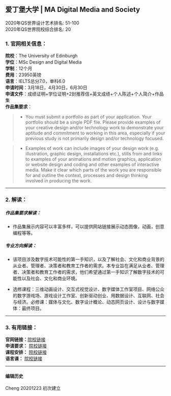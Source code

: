 ## 爱丁堡大学 | MA Digital Media and Society

2020年QS世界设计艺术排名: 51-100         
2020年QS世界院校综合排名: 20

### 1. 官网相关信息：

**院校**：The University of Edinburgh  
**学位**：MSc Design and Digital Media  
**学制**：12个月  
**费用**：23950英镑  
**语言**：IELTS总分7.0，单科6.0  
**申请时间**：3月18日，4月30日，6月30日  
**申请文件**：成绩证明+学位证明+2封推荐信+英文成绩+个人陈述+个人简介+作品集  
**作品集要求**：

> - You must submit a portfolio as part of your application. Your portfolio should be a single PDF file. Please provide examples of your creative design and/or technology work to demonstrate your aptitude and commitment to working in this area, especially if your previous study is not primarily design and/or technology focused.

> - Examples of work can include images of your design work (e.g. illustration, graphic design, installations etc.), stills from and links to examples of your animations and motion graphics, application or website design and coding and other examples of interactive media. Make it clear which parts of the work you are responsible for and outline the context, processes and design thinking involved in producing the work.


---


### 2. 解读：

##### 作品集要求解读：
- 作品集展示内容可以丰富多样，可以提供网站链接展示动态图像，动画，创意编程等等。

##### 专业方向解读：
- 该项目涉及数字技术可能性的第一手知识，以及了解社会、文化和商业背景的从业者、管理者、决策者和教育工作者的需求。本专业旨在满足从业者、管理者、决策者和教育工作者的需求，他们希望通过第一手知识了解数字技术的可能性以及社会、文化和商业环境。

- 选修课程：三维动画设计、交互式视觉设计、数字媒体工作室项目、网络公众的数字游戏场、游戏设计工作室、创新驱动创业、用数据设计、互联网、社会与经济。必修课：媒体与文化、数字设计概论、动态网页设计、设计与数字媒体：最终项目。


---


### 3. 有用链接：

**官网链接：**[院校链接](https://www.ed.ac.uk/studying/postgraduate/degrees/index.php?r=site/view&edition=2020&id=37)  
**申请要求：** [院校链接](https://www.ed.ac.uk/studying/international/postgraduate-entry/asia/china)  
**课程安排：** [院校链接](https://www.eca.ed.ac.uk/study/postgraduate/design-and-digital-media-mscdiploma)  
**语言课：** [院校链接](https://www.ed.ac.uk/english-language-teaching/ele-courses)



---


#### 编辑历史

Cheng 20201223 初次建立  
